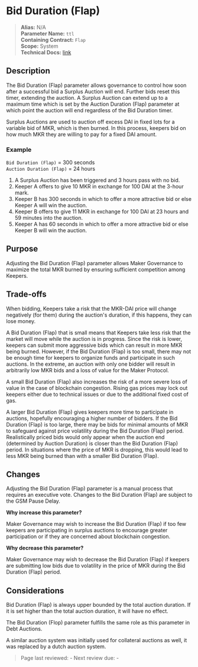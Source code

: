 
# Bid Duration (Flap)

>**Alias:** N/A  
>**Parameter Name:** `ttl`  
>**Containing Contract:** `Flap`  
>**Scope:** System  
>**Technical Docs:** [link](https://docs.makerdao.com/smart-contract-modules/system-stabilizer-module/flap-detailed-documentation)  

## Description
The Bid Duration (Flap) parameter allows governance to control how soon after a successful bid a Surplus Auction will end. Further bids reset this timer, extending the auction. A Surplus Auction can extend up to a maximum time which is set by the Auction Duration (Flap) parameter at which point the auction will end regardless of the Bid Duration timer.

Surplus Auctions are used to auction off excess DAI in fixed lots for a variable bid of MKR, which is then burned. In this process, keepers bid on how much MKR they are willing to pay for a fixed DAI amount. 

### Example

`Bid Duration (Flap)` = 300 seconds  
`Auction Duration (Flap)` = 24 hours  

1. A Surplus Auction has been triggered and 3 hours pass with no bid.
2. Keeper A offers to give 10 MKR in exchange for 100 DAI at the 3-hour mark.
3. Keeper B has 300 seconds in which to offer a more attractive bid or else Keeper A will win the auction.
4. Keeper B offers to give 11 MKR in exchange for 100 DAI at 23 hours and 59 minutes into the auction.
5. Keeper A has 60 seconds in which to offer a more attractive bid or else Keeper B will win the auction.

## Purpose
Adjusting the Bid Duration (Flap) parameter allows Maker Governance to maximize the total MKR burned by ensuring sufficient competition among Keepers.

## Trade-offs
When bidding, Keepers take a risk that the MKR-DAI price will change negatively (for them) during the auction's duration, if this happens, they can lose money.

A Bid Duration (Flap) that is small means that Keepers take less risk that the market will move while the auction is in progress. Since the risk is lower,  keepers can submit more aggressive bids which can result in more MKR being burned. However, if the Bid Duration (Flap) is too small, there may not be enough time for keepers to organize funds and participate in such auctions. In the extreme, an auction with only one bidder will result in arbitrarily low MKR bids and a loss of value for the Maker Protocol.

A small Bid Duration (Flap) also increases the risk of a more severe loss of value in the case of blockchain congestion. Rising gas prices may lock out keepers either due to technical issues or due to the additional fixed cost of gas. 

A larger Bid Duration (Flap) gives keepers more time to participate in auctions, hopefully encouraging a higher number of bidders. If the Bid Duration (Flap) is too large, there may be bids for minimal amounts of MKR to safeguard against price volatility during the Bid Duration (Flap) period. Realistically priced bids would only appear when the auction end (determined by Auction Duration) is closer than the Bid Duration (Flap) period. In situations where the price of MKR is dropping, this would lead to less MKR being burned than with a smaller Bid Duration (Flap).


## Changes
Adjusting the Bid Duration (Flap) parameter is a manual process that requires an executive vote. Changes to the Bid Duration (Flap) are subject to the GSM Pause Delay.

**Why increase this parameter?**

Maker Governance may wish to increase the Bid Duration (Flap) if too few keepers are participating in surplus auctions to encourage greater participation or if they are concerned about blockchain congestion.

**Why decrease this parameter?**

Maker Governance may wish to decrease the Bid Duration (Flap) if keepers are submitting low bids due to volatility in the price of MKR during the Bid Duration (Flap) period.

## Considerations
Bid Duration (Flap) is always upper bounded by the total auction duration. If it is set higher than the total auction duration, it will have no effect. 

The Bid Duration (Flop) parameter fulfills the same role as this parameter in Debt Auctions.

A similar auction system was initially used for collateral auctions as well, it was replaced by a dutch auction system.

>Page last reviewed: -
>Next review due: -

